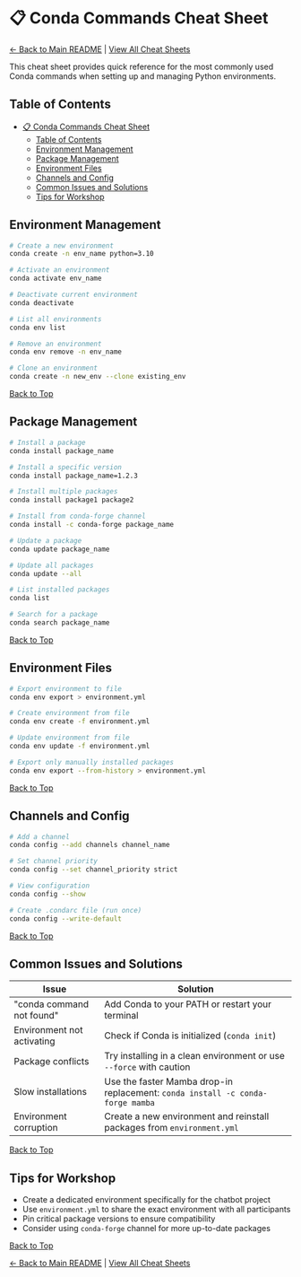 # 📋 Conda Commands Cheat Sheet

[← Back to Main README](README.md) | [View All Cheat Sheets](cheatsheets.md)

This cheat sheet provides quick reference for the most commonly used Conda commands when setting up and managing Python environments.

## Table of Contents
- [📋 Conda Commands Cheat Sheet](#-conda-commands-cheat-sheet)
  - [Table of Contents](#table-of-contents)
  - [Environment Management](#environment-management)
  - [Package Management](#package-management)
  - [Environment Files](#environment-files)
  - [Channels and Config](#channels-and-config)
  - [Common Issues and Solutions](#common-issues-and-solutions)
  - [Tips for Workshop](#tips-for-workshop)

## Environment Management

```bash
# Create a new environment
conda create -n env_name python=3.10

# Activate an environment
conda activate env_name

# Deactivate current environment
conda deactivate

# List all environments
conda env list

# Remove an environment
conda env remove -n env_name

# Clone an environment
conda create -n new_env --clone existing_env
```

[Back to Top](#-conda-commands-cheat-sheet)

## Package Management

```bash
# Install a package
conda install package_name

# Install a specific version
conda install package_name=1.2.3

# Install multiple packages
conda install package1 package2

# Install from conda-forge channel
conda install -c conda-forge package_name

# Update a package
conda update package_name

# Update all packages
conda update --all

# List installed packages
conda list

# Search for a package
conda search package_name
```

[Back to Top](#-conda-commands-cheat-sheet)

## Environment Files

```bash
# Export environment to file
conda env export > environment.yml

# Create environment from file
conda env create -f environment.yml

# Update environment from file
conda env update -f environment.yml

# Export only manually installed packages
conda env export --from-history > environment.yml
```

[Back to Top](#-conda-commands-cheat-sheet)

## Channels and Config

```bash
# Add a channel
conda config --add channels channel_name

# Set channel priority
conda config --set channel_priority strict

# View configuration
conda config --show

# Create .condarc file (run once)
conda config --write-default
```

[Back to Top](#-conda-commands-cheat-sheet)

## Common Issues and Solutions

| Issue | Solution |
|-------|----------|
| "conda command not found" | Add Conda to your PATH or restart your terminal |
| Environment not activating | Check if Conda is initialized (`conda init`) |
| Package conflicts | Try installing in a clean environment or use `--force` with caution |
| Slow installations | Use the faster Mamba drop-in replacement: `conda install -c conda-forge mamba` |
| Environment corruption | Create a new environment and reinstall packages from `environment.yml` |

[Back to Top](#-conda-commands-cheat-sheet)

## Tips for Workshop

- Create a dedicated environment specifically for the chatbot project
- Use `environment.yml` to share the exact environment with all participants
- Pin critical package versions to ensure compatibility
- Consider using `conda-forge` channel for more up-to-date packages

[Back to Top](#-conda-commands-cheat-sheet)

[← Back to Main README](README.md) | [View All Cheat Sheets](cheatsheets.md)
